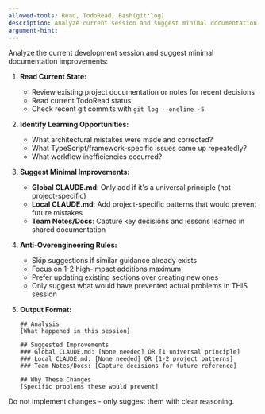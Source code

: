 ```yaml
---
allowed-tools: Read, TodoRead, Bash(git:log)
description: Analyze current session and suggest minimal documentation improvements
argument-hint: 
---
```


Analyze the current development session and suggest minimal documentation improvements:

1. **Read Current State:**
   - Review existing project documentation or notes for recent decisions
   - Read current TodoRead status
   - Check recent git commits with `git log --oneline -5`

2. **Identify Learning Opportunities:**
   - What architectural mistakes were made and corrected?
   - What TypeScript/framework-specific issues came up repeatedly?
   - What workflow inefficiencies occurred?

3. **Suggest Minimal Improvements:**
   - **Global CLAUDE.md**: Only add if it's a universal principle (not project-specific)
   - **Local CLAUDE.md**: Add project-specific patterns that would prevent future mistakes
   - **Team Notes/Docs**: Capture key decisions and lessons learned in shared documentation

4. **Anti-Overengineering Rules:**
   - Skip suggestions if similar guidance already exists
   - Focus on 1-2 high-impact additions maximum
   - Prefer updating existing sections over creating new ones
   - Only suggest what would have prevented actual problems in THIS session

5. **Output Format:**
   ```
   ## Analysis
   [What happened in this session]
   
   ## Suggested Improvements
   ### Global CLAUDE.md: [None needed] OR [1 universal principle]
   ### Local CLAUDE.md: [None needed] OR [1-2 project patterns]
   ### Team Notes/Docs: [Capture decisions for future reference]
   
   ## Why These Changes
   [Specific problems these would prevent]
   ```

Do not implement changes - only suggest them with clear reasoning.
